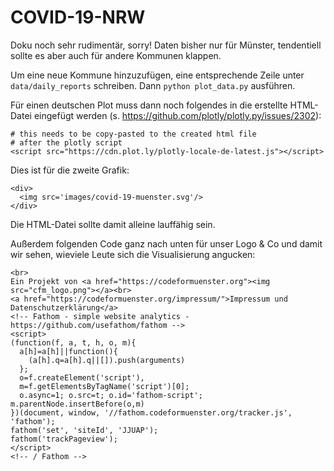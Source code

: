 # COVID-19-NRW

Doku noch sehr rudimentär, sorry!
Daten bisher nur für Münster, tendentiell sollte es aber auch für andere Kommunen klappen.

Um eine neue Kommune hinzuzufügen, eine entsprechende Zeile unter `data/daily_reports` schreiben.
Dann `python plot_data.py` ausführen.

Für einen deutschen Plot muss dann noch folgendes in die erstellte HTML-Datei eingefügt werden (s. https://github.com/plotly/plotly.py/issues/2302):

```
# this needs to be copy-pasted to the created html file
# after the plotly script
<script src="https://cdn.plot.ly/plotly-locale-de-latest.js"></script>
```

Dies ist für die zweite Grafik:

```
<div>
  <img src='images/covid-19-muenster.svg'/>
</div>
```

Die HTML-Datei sollte damit alleine lauffähig sein.

Außerdem folgenden Code ganz nach unten für unser Logo & Co und damit wir sehen, wieviele Leute sich die Visualisierung angucken:

```
<br>
Ein Projekt von <a href="https://codeformuenster.org"><img src="cfm_logo.png"></a><br>
<a href="https://codeformuenster.org/impressum/">Impressum und Datenschutzerklärung</a>
<!-- Fathom - simple website analytics - https://github.com/usefathom/fathom -->
<script>
(function(f, a, t, h, o, m){
  a[h]=a[h]||function(){
    (a[h].q=a[h].q||[]).push(arguments)
  };
  o=f.createElement('script'),
  m=f.getElementsByTagName('script')[0];
  o.async=1; o.src=t; o.id='fathom-script';
m.parentNode.insertBefore(o,m)
})(document, window, '//fathom.codeformuenster.org/tracker.js', 'fathom');
fathom('set', 'siteId', 'JJUAP');
fathom('trackPageview');
</script>
<!-- / Fathom -->
```
